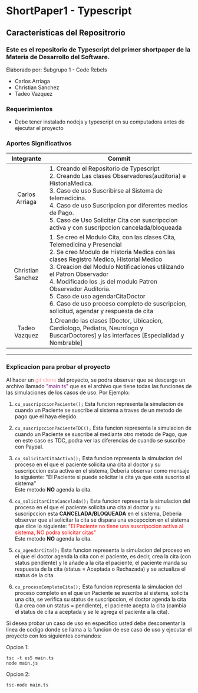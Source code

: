 # ShortPaper1 - Typescript

## Características del Repositrorio
### Este es el repositorio de Typescript del primer shortpaper de la Materia de Desarrollo del Software.
Elaborado por: Subgrupo 1 - Code Rebels 
- Carlos Arriaga
- Christian Sanchez
- Tadeo Vazquez


### Requerimientos
- Debe tener instalado nodejs y typescript en su computadora antes de ejecutar el proyecto


### Aportes Significativos

|   Integrante               |    Commit|
| :------------: | ------------ |
|  Carlos Arriaga | 1. Creando el Repositorio de Typescript  </br>  2. Creando Las clases Observadores(auditoria) e HistoriaMedica. </br> 3. Caso de uso Suscribirse al Sistema de telemedicina. </br> 4. Caso de uso Suscripcion por diferentes medios de Pago. </br> 5. Caso de Uso Solicitar Cita con suscripccion activa y con suscripccion cancelada/bloqueada|
|   Christian Sanchez |  1. Se creo el Modulo Cita, con las clases Cita, Telemedicina y Presencial </br>  2. Se creo Modulo de Historia Medica con las clases Registro Medico, Historial Medico </br> 3. Creacion del Modulo Notificaciones utilizando el Patron Observador </br> 4. Modificado los .js del modulo Patron Observador Auditoria. </br> 5. Caso de uso agendarCitaDoctor </br> 6. Caso de uso proceso completo de suscripcion, solicitud, agendar y respuesta de cita|
|   Tadeo Vazquez|  1.Creando las clases [Doctor, Ubicacion, Cardiologo, Pediatra, Neurologo y BuscarDoctores] y las interfaces [Especialidad y Nombrable]</br>|


<hr>

### Explicacion para probar el proyecto
Al hacer un <span style="color:#FF9999;">git clone</span> del proyecto, se podra observar que se descargo un archivo llamado <span style="color:#710077;">"main.ts"</span> que es el archivo que tiene todas las funciones de las simulaciones de los casos de uso.
Por Ejemplo: 
  
  1. `cu_suscripccionPaciente();`
Esta funcion representa la simulacion de cuando un Paciente se suscribe al sistema a traves de un metodo de pago que el haya elegido.

  2. `cu_suscripccionPacienteTDC();`
Esta funcion representa la simulacion de cuando un Paciente se suscribe al mediante otro metodo de Pago, que en este caso es TDC, podra ver las diferencias de cuando se suscribe con Paypal.

  3.  `cu_solicitarCitaActiva();`
Esta funcion representa la simulacion del proceso en el que el paciente solicita una cita al doctor y su suscripccion esta activa en el sistema, Deberia observar como mensaje lo siguiente: "El Paciente si puede solicitar la cita ya que esta suscrito al sistema" </br>
Este metodo **NO** agenda la cita.

  4. `cu_solicitarCitaCancelada();`
Esta funcion representa la simulacion del proceso en el que el paciente solicita una cita al doctor y su suscripccion esta **CANCELADA/BLOQUEADA** en el sistema, Deberia observar que al solicitar la cita se dispara una excepccion en el sistema que dice lo siguiente: <span style="color:red;">"El Paciente no tiene una suscripccion activa al sistema, NO podra solicitar citas"</span></br>
Este metodo **NO** agenda la cita.

  5. `cu_agendarCita();`
Esta funcion representa la simulacion del proceso en el que el doctor agenda la cita con el paciente, es decir, crea la cita (con status pendiente) y le añade a la cita el paciente, el paciente manda su respuesta de la cita (status = Aceptada o Rechazada) y se actualiza el status de la cita.


  6. `cu_procesoCompletoCita();`
Esta funcion representa la simulacion del proceso completo en el que un Paciente se suscribe al sistema, solicita una cita, se verifica su status de suscripccion, el doctor agenda la cita (La crea con un status = pendiente), el paciente acepta la cita (cambia el status de cita a aceptada y se le agrega el paciente a la cita).

Si desea probar un caso de uso en especifico usted debe descomentar la linea de codigo donde se llama a la funcion de ese caso de uso y ejecutar el proyecto con los siguientes comandos:

Opcion 1:

	tsc -t es5 main.ts
	node main.js

Opcion 2:

	tsc-node main.ts